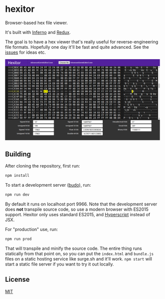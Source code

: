 # hexitor

Browser-based hex file viewer.

It's built with [Inferno](https://infernojs.org) and [Redux](http://redux.js.org).

The goal is to have a hex viewer that's really useful for reverse-engineering
file formats. Hopefully one day it'll be fast and quite advanced. See the
[issues](https://github.com/goto-bus-stop/hexitor/issues) for ideas etc.

![Screenshot](./screenshot.png)

## Building

After cloning the repository, first run:

```bash
npm install
```

To start a development server ([budo](https://github.com/mattdesl/budo)), run:

```bash
npm run dev
```

By default it runs on localhost port 9966. Note that the development server does
**not** transpile source code, so use a modern browser with ES2015 support.
Hexitor only uses standard ES2015, and
[Hyperscript](https://github.com/terinjokes/inferno-hyperscript) instead of JSX.

For "production" use, run:

```bash
npm run prod
```

That will transpile and minify the source code. The entire thing runs statically
from that point on, so you can put the `index.html` and `bundle.js` files on
a static hosting service like surge.sh and it'll work. `npm start` will start
a static file server if you want to try it out locally.

## License

[MIT](./LICENSE)
